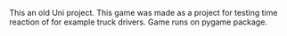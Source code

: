 This an old Uni project. 
This game was made as a project for testing time reaction of for example truck drivers.
Game runs on pygame package.
